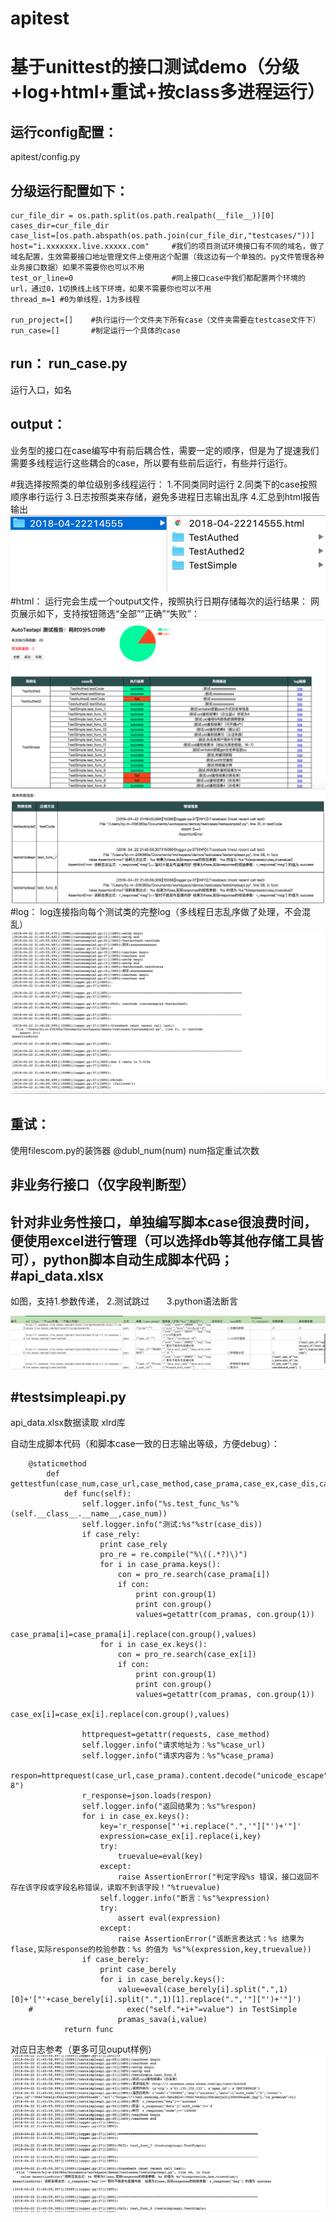 # apitest
基于unittest的接口测试demo（分级+log+html+重试+按class多进程运行）
==

运行config配置：
--
apitest/config.py

分级运行配置如下：
--
    cur_file_dir = os.path.split(os.path.realpath(__file__))[0]
    cases_dir=cur_file_dir
    case_list=[os.path.abspath(os.path.join(cur_file_dir,"testcases/"))]
    host="i.xxxxxxx.live.xxxxx.com"     #我们的项目测试环境接口有不同的域名，做了域名配置，生效需要接口地址管理文件上使用这个配置（我这边有一个单独的。py文件管理各种业务接口数据）如果不需要你也可以不用
    test_or_line=0                      #同上接口case中我们都配置两个环境的url，通过0，1切换线上线下环境，如果不需要你也可以不用
    thread_m=1 #0为单线程，1为多线程

    run_project=[]    #执行运行一个文件夹下所有case（文件夹需要在testcase文件下）
    run_case=[]       #制定运行一个具体的case
run： run_case.py
--
运行入口，如名

output：
--
业务型的接口在case编写中有前后耦合性，需要一定的顺序，但是为了提速我们需要多线程运行这些耦合的case，所以要有些前后运行，有些并行运行。

#我选择按照类的单位级别多线程运行：
1.不同类同时运行
2.同类下的case按照顺序串行运行
3.日志按照类来存储，避免多进程日志输出乱序
4.汇总到html报告输出
![image_text](https://github.com/Mistukiyue/apitest/blob/master/img/1.png)
#html：
运行完会生成一个output文件，按照执行日期存储每次的运行结果：
网页展示如下，支持按钮筛选“全部”“正确”“失败”：
![image_text](https://github.com/Mistukiyue/apitest/blob/master/img/2.png)
![image_text](https://github.com/Mistukiyue/apitest/blob/master/img/3.png)
#log：
log连接指向每个测试类的完整log（多线程日志乱序做了处理，不会混乱）
![image_text](https://github.com/Mistukiyue/apitest/blob/master/img/4.png)

重试：
--
使用filescom.py的装饰器 @dubl_num(num) num指定重试次数

非业务行接口（仅字段判断型）
--
针对非业务性接口，单独编写脚本case很浪费时间，便使用excel进行管理（可以选择db等其他存储工具皆可），python脚本自动生成脚本代码；
#api_data.xlsx
--
如图，支持1.参数传递，
        2.测试跳过
        3.python语法断言
        
![image_text](https://github.com/Mistukiyue/apitest/blob/master/img/5.png)

#testsimpleapi.py
--

api_data.xlsx数据读取 xlrd库

自动生成脚本代码（和脚本case一致的日志输出等级，方便debug）：

        @staticmethod
            def gettestfun(case_num,case_url,case_method,case_prama,case_ex,case_dis,case_rely,case_berely):
                def func(self):
                    self.logger.info("%s.test_func_%s"%(self.__class__.__name__,case_num))
                    self.logger.info("测试:%s"%str(case_dis))
                    if case_rely:
                        print case_rely 
                        pro_re = re.compile("%\((.*?)\)")
                        for i in case_prama.keys():
                            con = pro_re.search(case_prama[i])
                            if con:
                                print con.group(1)
                                print con.group()
                                values=getattr(com_pramas, con.group(1))
                                case_prama[i]=case_prama[i].replace(con.group(),values)
                        for i in case_ex.keys():
                            con = pro_re.search(case_ex[i])
                            if con:
                                print con.group(1)
                                print con.group()
                                values=getattr(com_pramas, con.group(1))
                                case_ex[i]=case_ex[i].replace(con.group(),values)

                    httprequest=getattr(requests, case_method)
                    self.logger.info("请求地址为：%s"%case_url)
                    self.logger.info("请求内容为：%s"%case_prama)
                    respon=httprequest(case_url,case_prama).content.decode("unicode_escape").encode("UTF-8")
                    r_response=json.loads(respon)
                    self.logger.info("返回结果为：%s"%respon)
                    for i in case_ex.keys():
                        key='r_response["'+i.replace(".",'"]["')+'"]'
                        expression=case_ex[i].replace(i,key)
                        try:
                            truevalue=eval(key)
                        except:
                            raise AssertionError("判定字段%s 错误，接口返回不存在该字段或字段名称错误，读取不到该字段！"%truevalue)   
                        self.logger.info("断言：%s"%expression)
                        try:
                            assert eval(expression)
                        except:  
                            raise AssertionError("该断言表达式：%s 结果为flase,实际response的校验参数：%s 的值为 %s"%(expression,key,truevalue))
                    if case_berely:
                        print case_berely 
                        for i in case_berely.keys(): 
                            value=eval(case_berely[i].split(".",1)[0]+'["'+case_berely[i].split(".",1)[1].replace(".",'"]["')+'"]')
        #                     exec("self."+i+"=value") in TestSimple
                            pramas_sava(i,value)
                return func
                
 对应日志参考（更多可见ouput样例）
 ![image_text](https://github.com/Mistukiyue/apitest/blob/master/img/7.png)





